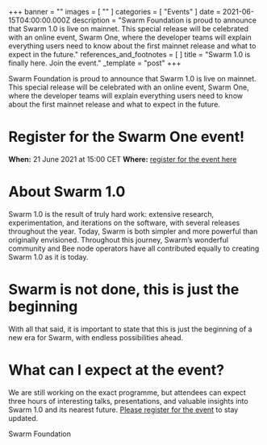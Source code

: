 +++
banner = ""
images = [ "" ]
categories = [ "Events" ]
date = 2021-06-15T04:00:00.000Z
description = "Swarm Foundation is proud to announce that Swarm 1.0 is live on mainnet. This special release will be celebrated with an online event, Swarm One, where the developer teams will explain everything users need to know about the first mainnet release and what to expect in the future."
references_and_footnotes = [ ]
title = "Swarm 1.0 is finally here. Join the event."
_template = "post"
+++

Swarm Foundation is proud to announce that Swarm 1.0 is live on mainnet. This special release will be celebrated with an online event, Swarm One, where the developer teams will explain everything users need to know about the first mainnet release and what to expect in the future.

# **Register for the Swarm One event!**

**When:** 21 June 2021 at 15:00 CET
**Where:** [register for the event here](https://bit.ly/3cFNIsI)

# **About Swarm 1.0**

Swarm 1.0 is the result of truly hard work: extensive research, experimentation, and iterations on the software, with several releases throughout the year. Today, Swarm is both simpler and more powerful than originally envisioned. Throughout this journey, Swarm’s wonderful community and Bee node operators have all contributed equally to creating Swarm 1.0 as it is today.

# **Swarm is not done, this is just the beginning**

With all that said, it is important to state that this is just the beginning of a new era for Swarm, with endless possibilities ahead.

# **What can I expect at the event?**

We are still working on the exact programme, but attendees can expect three hours of interesting talks, presentations, and valuable insights into Swarm 1.0 and its nearest future. [Please register for the event](https://bit.ly/3cFNIsI) to stay updated.

Swarm Foundation
